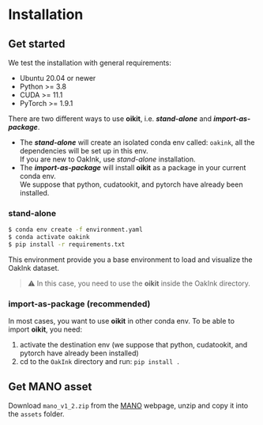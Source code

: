
# Installation

## Get started
We test the installation with general requirements:
* Ubuntu 20.04 or newer
* Python >= 3.8
* CUDA >= 11.1
* PyTorch >= 1.9.1

There are two different ways to use **oikit**, i.e. **_stand-alone_** and **_import-as-package_**.

- The **_stand-alone_** will create an isolated conda env called: `oakink`, all the dependencies will be set up in this env.   
If you are new to OakInk, use _stand-alone_ installation.
- The **_import-as-package_** will install **oikit** as a package in your current conda env.  
We suppose that python, cudatookit, and pytorch have already been installed. 

### stand-alone
```bash
$ conda env create -f environment.yaml
$ conda activate oakink
$ pip install -r requirements.txt
```

This environment provide you a base environment to load and visualize the OakInk dataset.

> :warning: In this case, you need to use the **oikit** inside the OakInk directory.  

### import-as-package (recommended)

In most cases, you want to use **oikit** in other conda env.
To be able to import **oikit**, you need:

1. activate the destination env (we suppose that python, cudatookit, and pytorch have already been installed)
2. cd to the `OakInk` directory and run: `pip install .`


## Get MANO asset

Download `mano_v1_2.zip` from the [MANO](https://mano.is.tue.mpg.de) webpage, unzip and copy it into the  `assets` folder.